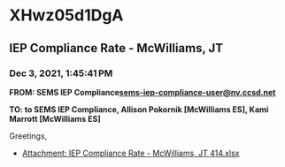 # XHwz05d1DgA
## IEP Compliance Rate - McWilliams, JT
### Dec 3, 2021, 1:45:41 PM
**FROM: SEMS IEP Compliance<sems-iep-compliance-user@nv.ccsd.net>**

**TO: to SEMS IEP Compliance, Allison Pokornik [McWilliams ES], Kami Marrott [McWilliams ES]**


Greetings,  





* [Attachment: IEP Compliance Rate - McWilliams, JT 414.xlsx](XHwz05d1DgA-attachment-1.xlsx)
